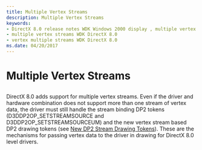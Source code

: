 ```yaml
---
title: Multiple Vertex Streams
description: Multiple Vertex Streams
keywords:
- DirectX 8.0 release notes WDK Windows 2000 display , multiple vertex streams
- multiple vertex streams WDK DirectX 8.0
- vertex multiple streams WDK DirectX 8.0
ms.date: 04/20/2017
---
```


# Multiple Vertex Streams


## <span id="ddk_multiple_vertex_streams_gg"></span><span id="DDK_MULTIPLE_VERTEX_STREAMS_GG"></span>


DirectX 8.0 adds support for multiple vertex streams. Even if the driver and hardware combination does not support more than one stream of vertex data, the driver must still handle the stream binding DP2 tokens (D3DDP2OP\_SETSTREAMSOURCE and D3DDP2OP\_SETSTREAMSOURCEUM) and the new vertex stream based DP2 drawing tokens (see [New DP2 Stream Drawing Tokens](new-dp2-stream-drawing-tokens.md)). These are the mechanisms for passing vertex data to the driver in drawing for DirectX 8.0 level drivers.

 

 





